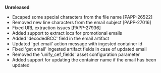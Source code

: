 **Unreleased**
* Escaped some special characters from the file name [PAPP-26522]
* Removed new line characters from the email subject [PAPP-27016]
* Fixed URL extraction issues [PAPP-27936]
* Added support to extract iocs for promotional emails
* Added 'decodedBCC' field in the email artifact
* Updated 'get email' action message with ingested container id
* Fixed 'get email' ingested artifact fields in case of updated email
* Removed the 'unify_cef_fields' asset configuration parameter 
* Added support for updating the container name if the email has been updated 